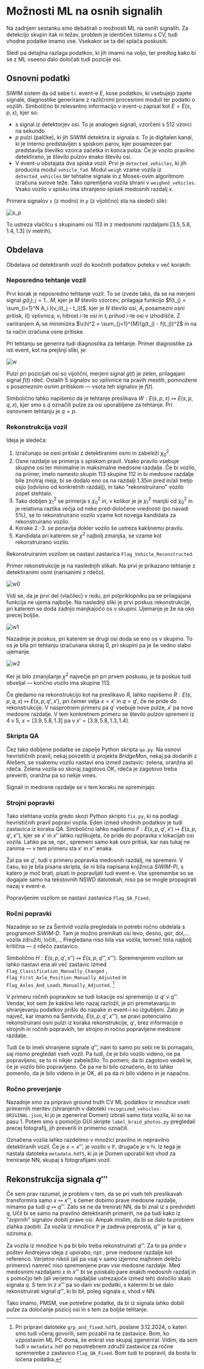 # Možnosti ML na osnih signalih

Na zadnjem sestanku smo debatirali o možnosti ML na osnih signalih. Za detekcijo skupin itak ni težav, problem je identičen tistemu s CV, tudi vhodne podatke imamo vse. Vsekakor se ta del splača poskusiti.

Sledi pa detajlna razlaga podatkov, ki jih imamo na voljo, ter predlog kako bi se z ML vseeno dalo določati tudi pozicije osi.

## Osnovni podatki

SiWIM sistem da od sebe t.i. event-e $E$, kose podatkov, ki vsebujejo zajete signale, diagnostike generirane z različnimi procesnimi moduli ter podatki o vozilih. Simbolično bi relevantno informacijo v event-u zapisal kot $E=E(s, p, x)$, kjer so:

- $s$ signal iz detektorjev osi. To je analogen signali, vzorčeni s 512 vzorci na sekundo.
- $p$ pulzi (palčke), ki jih SiWIM detektira iz signala $s$. To je digitalen kanal, ki je interno predstavljen s spiskom parov, kjer posamezen par predstavlja številko vzorca začetka in konca pulza. Če je vozilo pravilno detektirano, je število pulzov enako številu osi.
- V event-u obstajata dva spiska vozil. Prvi je `detected_vehicles`, ki jih producira modul `vehicle_fad`. Modul `weigh` vzame vozila iz `detected_vehicles`  ter tehtalne signale in z Moses-ovim algoritmom izračuna surove teže. Tako opremljena vozila shrani v `weighed_vehicles`. Vsako vozilo v spisku ima shranjeno spisek medosnih razdalj $x$.

Primera signalov `s` (z modro) in `p` (z vijolično) sta na sledeči sliki:

![s_p](s_p.png)

To ustreza vlačilcu s skupinami osi 113 in z medosnimi razdaljami $[3.5, 5.8, 1.4,	1.3]$ (v metrih).

## Obdelava

Obdelava od detektiranih vozil do končnih podatkov poteka v več korakih:

### Neposredno tehtanje vozil

Prvi korak je neposredno tehtanje vozil. To se izvede tako, da se na merjeni signal $g(t_j); j=1\ldots M$, kjer je $M$ število vzorcev, prilagaja funkcijo $f(t_j) = \sum_{i=1}^N A_i I(v_i(t_j - t_i))$,  kjer je $N$ število osi, $A_i$ posamezni osni pritisk, $I()$ vplivnica, $v_i$ hitrost $i$-te osi in $t_i$ prihod $i$-te osi v izhodišče. Z variiranjem $A_i$ se minimizira $\chi^2 = \sum_{j=1}^{M}(g(t_j) - f(t_j))^2$ in na ta način izračuna osne pritiske.

Pri tehtanju se generira tudi diagnostika za tehtanje. Primer diagnostike za isti event, kot na prejšnji sliki, je:

![w](w.png)

Pulzi pri pozicijah osi so vijolični, merjeni signal $g(t)$ je zelen, prilagajani signal $f(t)$ rdeč.  Ostalih 5 signalov so vplivnice na pravih mestih, pomnožene s posameznim osnim pritiskom — vsota teh signalov je $f(t)$.

Simbolično lahko napišemo da je tehtanje preslikava $W: E(s, p, x) \mapsto E(s, p, q, x)$, kjer smo s $q$ označili pulze za osi uporabljene za tehtanje. Pri osnovnem tehtanju je $q=p$.

### Rekonstrukcija vozil

Ideja je sledeča:

1. Izračunajo se osni pritiski z detektiranimi osmi in  zabeleži $\chi_0^2$.
2. Osne razdalje se primerja s spiskom pravil. Vsako pravilo vsebuje skupine osi ter minimalne in maksimalne medosne razdalje. Če bi vozilo, na primer, imelo namesto skupin 113 skupine 112 in bi medosne razdalje bile znotraj meja, bi se dodalo eno os na razdalji $1.35m$ pred in/ali tretjo osjo (odvisno od konkretnih razdalj), in tako "rekonstruirano" vozilo zopet stehtalo.
3. Tako dobljen $\chi_1^{2}$  se primerja s $\chi_0^2$ in, v kolikor je je $\chi_1^2$ manjši od $\chi_0^2$ in je relativna razlika večja od neke pred-določene vrednosti (po navadi 5%), se to rekonstruirano vozilo vzame kot novega kandidata za rekonstruirano vozilo.
4. Korake 2.-3. se ponavlja dokler vozilo še ustreza kakšnemu pravilu.
5. Kandidata pri katerem se $\chi^2$ najbolj zmanjša, se vzame kot rekonstruirano vozilo.

Rekonstruiranim vozilom se nastavi zastavica `Flag_Vehicle_Reconstructed`.

Primer rekonstrukcije je na naslednjih slikah. Na prvi je prikazano tehtanje z detektiranimi osmi (narisanimi z rdečo).

![w0](w0.png)

Vidi se, da je prvi del (vlačilec) v redu, pri polpriklopniku pa se prilagajana funkcija ne ujema najbolje. Na naslednji sliki je prvi poskus rekonstrukcije, pri katerem se doda zadnjo manjkajočo os v skupini. Ujemanje je že na oko precej boljše.

![w1](w1.png)

Nazadnje je poskus, pri katerem se drugi osi doda se eno os v skupino. To os je bila pri tehtanju izračunana skoraj 0, pri skupini pa je še vedno slabo ujemanje.

![w2](w2.png)

Ker je bilo zmanjšanje $\chi^2$ največje pri pri prvem poskusu, je ta poskus tudi obveljal — končno vozilo ima skupine 113.

Če gledamo na rekonstrukcijo kot na preslikavo $R$, lahko napišemo $R: E(s, p, q, x) \mapsto E(s, p, q', x')$, pri čemer velja $x=x'$ in $q=q'$, če ne pride do rekonstrukcije. V nasprotnem primeru pa $q'$ vsebuje nove pulze, $x'$ pa nove medosne razdalje. V tem konkretnem primeru se število pulzov spremeni iz 4 v 5, $x=[3.9, 5.8, 1.3 ]$ pa v $x'=[3.9, 5.8, 1.3, 1.4]$.

### Skripta QA

Čez tako dobljene podatke se zapelje Python skripta `qa.py`. Na osnovi hevrističnih pravil, nekaj povzetih iz projekta *BridgeMon*, nekaj pa dodanih z Alešem, se vsakemu vozilu nastavi ena izmed zastavic: zelena, oranžna ali rdeča. Zelena vozila so skoraj zagotovo OK, rdeča je zagotovo treba preveriti, oranžna pa so nekje vmes.

Signali in medosne razdalje se v tem koraku ne spreminjajo.

### Strojni popravki

Tako stehtana vozila gredo skozi Python skripto `fix.py`, ki na podlagi hevrističnih pravil popravi vozila. Eden izmed vhodnih podatkov je tudi zastavica iz koraka QA. Simbolično lahko napišemo $F: E(s, p, q', x') \mapsto E(s, p, q', x'')$, kjer se $x'$ in $x''$ lahko razlikujeta, če pride do popravka v lokacijah osi vozila. Lahko pa se, npr., spremeni samo kak osni pritisk, kar nas tukaj ne zanima — v tem primeru sta $x'$ in $x''$ enaka.

Žal pa se $q'$, tudi v primeru popravka medosnih razdalj, ne spremeni. V času, ko je bila pisana skripta, še ni bila napisana knjižnica *SiWIM-Pi*, s katero je moč brati, pisati in popravljati tudi event-e. Vse spremembe so se dogajale samo na tekstovnih NSWD datotekah, niso pa se mogle propagirati nazaj v event-e.

Popravljenim vozilom se nastavi zastavica `Flag_QA_Fixed`, 

### Ročni popravki

Nazadnje so se za Šentvid vozila pregledala in potrebi ročno obdelala s programom *SiWIM-D*. Tam je možno premikati osi levo, desno, gor, dol,... vozila združiti, ločiti,.., Pregledana niso bila vsa vozila, temveč tista najbolj kritična — z rdečo zastavico.

Simbolično $H:E(s, p, q', x'') \mapsto E(s, p, q''', x''')$. Spremenjenim vozilom se lahko nastavi ena ali več zastavic izmed `Flag_Classification_Manually_Changed` , `Flag_First_Axle_Position_Manually_Adjusted`  in `Flag_Axles_And_Loads_Manually_Adjusted`. [^1]

V primeru ročnih popravkov se tudi lokacije osi spremenijo iz $q'$ v $q'''$. Vendar, kot sem že kakšno leto nazaj razložil, je pri premetavanju in shranjevanju podatkov prišlo do napake in event-i so izgubljeni. Zato je največ, kar imamo na Šentvidu, $E(s, p, q', x''')$, se pravi potencialno rekonstruirani osni pulzi iz koraka rekonstrukcije, $q'$, brez informacije o strojnih in ročnih popravkih, ter strojno in ročno popravljene medosne razdalje.

Tudi če bi imeli shranjene signale $q'''$, nam to samo po sebi ne bi pomagalo, saj nismo pregledali vseh vozil. Pa tudi, če je bilo vozilo videno, ne pa popravljeno, se to ni nikjer zabeležilo. To pomeni, da bi zagotovo vedeli le, če je vozilo bilo popravljeno. Če pa ne bi bilo označeno, bi to lahko pomenilo, da je bilo videno in je OK, ali pa da ni bilo videno in je napačno.

### Ročno preverjanje 

Nazadnje smo za pripravo ground truth CV ML podatkov iz množice vseh primernih meritev (shranjenih v datoteki `recognized_vehicles-ORIGINAL.json`, ki jo je zgeneriral Domen) izbrali samo tista vozila, ki so na pasu 1. Potem smo s pomočjo GUI skripte `label_braid_photos.py` pregledali precej fotografij, jih preverili in primerno označili.

Označena vozila lahko razdelimo v množici pravilno in nepravilno detektiranih vozil. Če je $x=x'''$, je vozilo v $\mathbb P$, drugače je v  $\mathbb N$. Iz tega je nastala datoteka `metadata.hdf5`, ki jo je Domen uporabil kot vhod za treniranje NN, skupaj s fotografijami vozil.

## Rekonstrukcija signala $q'''$

Če sem prav razumel, je problem v tem, da se pri vseh teh preslikavah transformira samo $x\mapsto x'''$, s čemer dobimo prave medosne razdalje, nimamo pa tudi $q\mapsto q'''$. Zato se ne da trenirati NN, da bi znal iz $s$ predvideti $q$, Učil bi se samo na pravilno detektiranih primerih, ne pa tudi kako iz "zoprnih" signalov dobiti prave osi. Ampak mislim, da bi se dalo ta problem zlahka zaobiti. Za vozila iz množice $\mathbb P$ je zadeva preprosta, $q'''$ je kar $q$, oziroma $p$.

Za vozila iz množice $\mathbb N$ pa bi bilo treba rekonstruirati $q'''$. Za to pa pride v poštev Andrejeva ideja z uporabo, npr., prve medosne razdalje kot referenco. Verjetno nikoli (ali pa vsaj v samo izjemno majhnem deležu primerov) namreč niso spremenjene prav vse medosne razdalje. Med medosnimi razdaljami $x$ in $x'''$ bi se poiskalo pare enakih medosnih razdalj in s pomočjo teh (ali verjetno najdaljše ustrezajoče izmed teh) določilo skalo signala $q$. S tem in z $x'''$ pa so dani vsi podatki, s katerimi bi se dalo rekonstruirati signal $q'''$, ki bi bil, poleg signala $s$, vhod v NN.

Tako imamo, PMSM, vse potrebne podatke, da bi iz signala lahko dobili pulze za določanje pozicij osi in s tem za boljše tehtanje.





[^1]: Pri pripravi datoteke `grp_and_fixed.hdf5`, poslane 3.12.2024, o kateri smo tudi včeraj govorili, sem pozabil na te zastavice. Bom, ko vzpostavim ML PC doma, še enkrat vse skupaj zgeneriral. Vidim, da sem tudi v `metadata.hdf` po nepotrebnem združil zastavice za ročne spremembe z zastavico `Flag_QA_Fixed`. Bom tudi to popravil, da bosta to ločena podatka.
